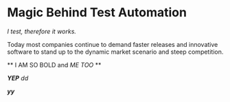 # Magic Behind Test Automation

_I test, therefore it works._

Today most companies continue to demand faster releases and innovative software to stand up to the dynamic market scenario and steep competition.

** I AM SO BOLD and _ME TOO_ **    

**_YEP_**   *dd*

<strong>*yy*</strong>
